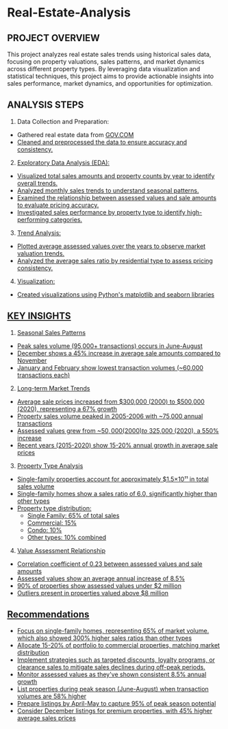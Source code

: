 # Real-Estate-Analysis
## PROJECT OVERVIEW 
This project analyzes real estate sales trends using historical sales data, focusing on property valuations, sales patterns, and market dynamics across different property types. By leveraging data visualization and statistical techniques, this project aims to provide actionable insights into sales performance, market dynamics, and opportunities for optimization.

## ANALYSIS STEPS
1. Data Collection and Preparation:
- Gathered real estate data from <a href="https://catalog.data.gov/dataset/real-estate-sales-2001-2018">GOV.COM
- Cleaned and preprocessed the data to ensure accuracy and consistency.

2. Exploratory Data Analysis (EDA):
- Visualized total sales amounts and property counts by year to identify overall trends.
- Analyzed monthly sales trends to understand seasonal patterns.
- Examined the relationship between assessed values and sale amounts to evaluate pricing accuracy.
- Investigated sales performance by property type to identify high-performing categories.

3. Trend Analysis:
- Plotted average assessed values over the years to observe market valuation trends.
- Analyzed the average sales ratio by residential type to assess pricing consistency.

4. Visualization:
- Created visualizations using Python's matplotlib and seaborn libraries

## KEY INSIGHTS
1. Seasonal Sales Patterns
- Peak sales volume (95,000+ transactions) occurs in June-August
- December shows a 45% increase in average sale amounts compared to November
- January and February show lowest transaction volumes (~60,000 transactions each)

2. Long-term Market Trends
- Average sale prices increased from $300,000 (2000) to $500,000 (2020), representing a 67% growth
- Property sales volume peaked in 2005-2006 with ~75,000 annual transactions
- Assessed values grew from ~$50,000 (2000) to ~$325,000 (2020), a 550% increase
- Recent years (2015-2020) show 15-20% annual growth in average sale prices

3. Property Type Analysis
- Single-family properties account for approximately $1.5×10¹¹ in total sales volume
- Single-family homes show a sales ratio of 6.0, significantly higher than other types
- Property type distribution:
  - Single Family: 65% of total sales
  - Commercial: 15%
  - Condo: 10%
  - Other types: 10% combined

4. Value Assessment Relationship
- Correlation coefficient of 0.23 between assessed values and sale amounts
- Assessed values show an average annual increase of 8.5%
- 90% of properties show assessed values under $2 million
- Outliers present in properties valued above $8 million

## Recommendations
- Focus on single-family homes, representing 65% of market volume. which also showed 300% higher sales ratios than other types
- Allocate 15-20% of portfolio to commercial properties, matching market distribution
- Implement strategies such as targeted discounts, loyalty programs, or clearance sales to mitigate sales declines during off-peak periods.
- Monitor assessed values as they've shown consistent 8.5% annual growth
- List properties during peak season (June-August) when transaction volumes are 58% higher
- Prepare listings by April-May to capture 95% of peak season potential
- Consider December listings for premium properties, with 45% higher average sales prices





